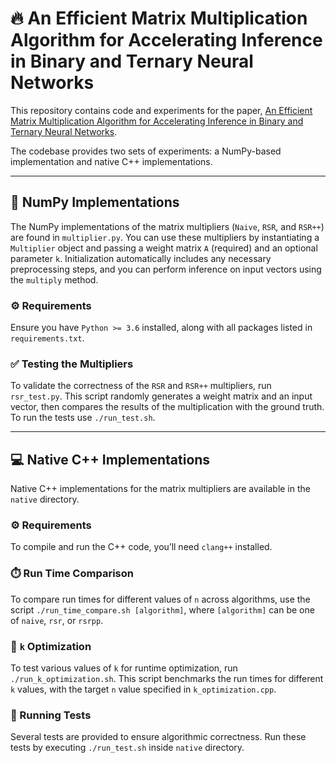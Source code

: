 # 🔥 An Efficient Matrix Multiplication Algorithm for Accelerating Inference in Binary and Ternary Neural Networks

This repository contains code and experiments for the paper, [An Efficient Matrix Multiplication Algorithm for Accelerating Inference in Binary and Ternary Neural Networks](https://arxiv.org/abs/2411.06360).

The codebase provides two sets of experiments: a NumPy-based implementation and native C++ implementations.

---

## 🧮 NumPy Implementations

The NumPy implementations of the matrix multipliers (`Naive`, `RSR`, and `RSR++`) are found in `multiplier.py`. You can use these multipliers by instantiating a `Multiplier` object and passing a weight matrix `A` (required) and an optional parameter `k`. Initialization automatically includes any necessary preprocessing steps, and you can perform inference on input vectors using the `multiply` method.

### ⚙️ Requirements
Ensure you have `Python >= 3.6` installed, along with all packages listed in `requirements.txt`.

### ✅ Testing the Multipliers
To validate the correctness of the `RSR` and `RSR++` multipliers, run `rsr_test.py`. This script randomly generates a weight matrix and an input vector, then compares the results of the multiplication with the ground truth. To run the tests use `./run_test.sh`.

---

## 💻 Native C++ Implementations

Native C++ implementations for the matrix multipliers are available in the `native` directory.

### ⚙️ Requirements
To compile and run the C++ code, you’ll need `clang++` installed.

### ⏱️ Run Time Comparison
To compare run times for different values of `n` across algorithms, use the script `./run_time_compare.sh [algorithm]`, where `[algorithm]` can be one of `naive`, `rsr`, or `rsrpp`.

### 🔧 `k` Optimization
To test various values of `k` for runtime optimization, run `./run_k_optimization.sh`. This script benchmarks the run times for different `k` values, with the target `n` value specified in `k_optimization.cpp`.

### 🧪 Running Tests
Several tests are provided to ensure algorithmic correctness. Run these tests by executing `./run_test.sh` inside `native` directory.

